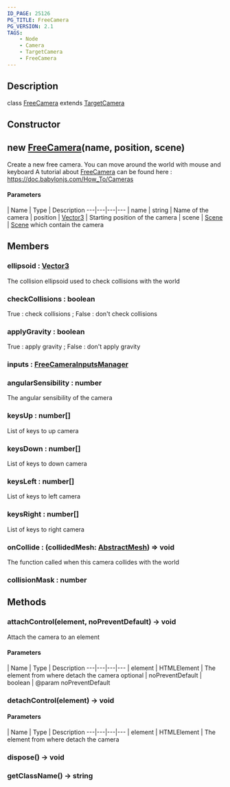 ```yaml
---
ID_PAGE: 25126
PG_TITLE: FreeCamera
PG_VERSION: 2.1
TAGS:
    - Node
    - Camera
    - TargetCamera
    - FreeCamera
---
```

## Description

class [FreeCamera](/classes/3.0/FreeCamera) extends [TargetCamera](/classes/3.0/TargetCamera)



## Constructor

## new [FreeCamera](/classes/3.0/FreeCamera)(name, position, scene)

Create a new free camera.
You can move around the world with mouse and keyboard
A tutorial about [FreeCamera](/classes/3.0/FreeCamera) can be found here : https://doc.babylonjs.com/How_To/Cameras

#### Parameters
 | Name | Type | Description
---|---|---|---
 | name | string |      Name of the camera
 | position | [Vector3](/classes/3.0/Vector3) |      Starting position of the camera
 | scene | [Scene](/classes/3.0/Scene) |      [Scene](/classes/3.0/Scene) which contain the camera
## Members

### ellipsoid : [Vector3](/classes/3.0/Vector3)

The collision ellipsoid used to check collisions with the world

### checkCollisions : boolean

True : check collisions ; False : don't check collisions

### applyGravity : boolean

True : apply gravity ; False : don't apply gravity

### inputs : [FreeCameraInputsManager](/classes/3.0/FreeCameraInputsManager)



### angularSensibility : number

The angular sensibility of the camera

### keysUp : number[]

List of keys to up camera

### keysDown : number[]

List of keys to down camera

### keysLeft : number[]

List of keys to left camera

### keysRight : number[]

List of keys to right camera

### onCollide : (collidedMesh: [AbstractMesh](/classes/3.0/AbstractMesh)) =&gt; void

The function called when this camera collides with the world

### collisionMask : number



## Methods

### attachControl(element, noPreventDefault) &rarr; void

Attach the camera to an element

#### Parameters
 | Name | Type | Description
---|---|---|---
 | element | HTMLElement |      The element from where detach the camera
optional | noPreventDefault | boolean |      @param noPreventDefault
### detachControl(element) &rarr; void



#### Parameters
 | Name | Type | Description
---|---|---|---
 | element | HTMLElement |      The element from where detach the camera

### dispose() &rarr; void


### getClassName() &rarr; string


